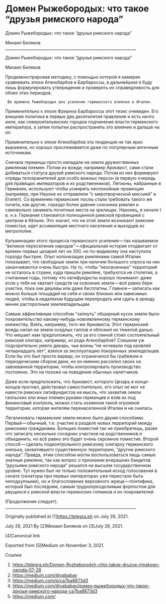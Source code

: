 # Домен Рыжебородых: что такое “друзья римского народа”
Домен Рыжебородых: что такое “друзья римского народа”

   Михаил Беляков
     __________________________________________________________________

Домен Рыжебородых: что такое “друзья римского народа”

   Михаил Беляков

   Продемонстрировав методику, с помощью которой я намерен сравнивать
   эпохи Агенобарбов и Барбароссы, в дальнейшем я буду лишь формулировать
   утверждения и проверять их справедливость для обоих этих периодов.

     Во времена Рыжебородых шло усиление германского влияния в Италии.

   Применительно к эпохе Фририха Барбароссы этот тезис очевиден. Его
   внешняя политика в первые два десятилетия правления и есть ничто иное,
   как североитальянских городов подчинение власти германского императора,
   а затем попытки распространить это влияние и дальше на юг.

   Применительно к эпохе Агенобарбов эта тенденция не так ярко выражена,
   но хорошо прослеживается даже по популярным античным источникам.

   Сначала германцы просто нападали на земли дружественных римлянам
   племен. Потом их вожди, например Ариовист, сами стали добиваться
   статуса друзей римского народа. Потом из них формируют отряды
   телохранителей для особо важных персон (в первую очередь для правящих
   императоров и их родственников). Легионы, набранные в Германии,
   используют чтобы усмирять неспокойные провинции (например, при Нероне
   их отправляли “с миротворческой миссией” в Египет). Со временем
   германские послы стали требовать такого же почета, как другие, гораздо
   более давние союзники римлян и самовольно занимать почетные места на
   зрелищах. Наконец, в начале I в. н.э. Германия становится полноценной
   римской провинцией с центром в Кёльне. Это значит, что на этой земле
   возникают римские поместья, идет ассимиляция местного населения и
   выходцев из метрополии.

   Кульминацию этого процесса германского усиления — так называемое
   “великое переселение народов” — официальная история отодвигает от
   времен первых цезарей лет на 300, но по-видимому она наступила гораздо
   быстрее. Опыт колонизации римлянами самой Италии показывает, что
   свободные земли при наличии большого спроса на них заканчиваются очень
   быстро. На то, чтобы “неосвоенных” территорий не осталось в стране,
   куда пришли римляне, требуются не столетия, а считанные годы, потому
   что латифундисты хорошо понимают: даже если у тебя не хватает средств
   на освоение земли — всё равно бери участки, пока они дешевы или даже
   бесплатны. Главное — записать как можно больше площадей на себя и своих
   близких или зависимых людей, чтобы в недалеком будущем перепродать или
   сдать в аренду менее расторопным землевладельцам.

   Самым эффективным способом “хапнуть” обширный кусок земли было
   покровительство какому-нибудь новоявленному германскому княжеству.
   Взять, например, того-же Ариовиста. Этот германский вождь напал на
   земли оседлых галлов и обложил их тяжелой данью. Что мешает нам
   предположить, что за его спиной стоял состоятельный римский олигарх,
   например, из рода Агенобарбов? Слишком уж подозрительно умело дикарь,
   чьи воины “не ночевали под кровлей четырнадцать лет”, взялся за
   эксплуатацию покоренных земледельцев. Если бы это был просто варвар, он
   ограничился бы грабежом и периодическим сбором дани, но он именно
   расселил своих на завоеванной территории, чтобы контролировать
   производство постоянно. Это не похоже на поведение обычных налетчиков.

   Даже если предположить, что Ариовист, которого Цезарь в конце-концов
   прогнал, действовал самостоятельно, его опыт не мог не навести римских
   латифундистов на мысль, что захватив земли галльских или иных племен
   руками германцев и взяв их под финансовый контроль, можно стать
   хозяином такой огромной территории, которая жителям перенаселенной
   Италии и не снилась.

   Легализовать германские земли можно было двумя способами.
   Первый — обычный, т.е. участие в разделе новых территорий между
   римскими гражданами. Больших поместий так не приобретешь, разве что
   записать несколько соседних участков на родственников и объединить, но
   всё равно это будет очень скромное поместие. Второй способ — сделать
   подконтрольного римскому олигарху германского князька, захватившего
   существенную территорию, “другом римского народа”. Правда, этим
   способом могли воспользоваться лищь самые знатные римляне, так как
   вопрос о признании вчерашних бандитов “друзьями римского народа”
   решался на высшем государственном уровне. Тут нужен был не только
   положительный исход голосования в сенате (сенаторы при первых
   императорах уже перестали быть неподкупными), но и благословение
   верховного жреца — понтифика, который был последним, самым
   труднопреодолимым форпостом для рвущихся к римской власти германских
   гопников и их покровителей.

   (Продолжение следует).
     __________________________________________________________________

   Originally published at [1]https://telegra.ph on July 26, 2021.

<time>July 26, 2021</time>
   By [2]Михаил Беляков on [3]July 26, 2021.

   [4]Canonical link

   Exported from [5]Medium on November 3, 2021.

Ссылки

   1. https://telegra.ph/Domen-Ryzheborodyh-chto-takoe-druzya-rimskogo-naroda-07-26
   2. https://medium.com/@yababay
   3. https://medium.com/p/ca7ba8873d3
   4. https://medium.com/@yababay/домен-рыжебородых-что-такое-друзья-римского-народа-ca7ba8873d3
   5. https://medium.com/
